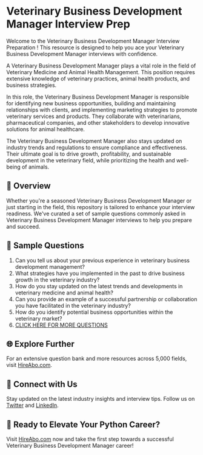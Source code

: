 # Veterinary Business Development Manager Interview Prep

Welcome to the Veterinary Business Development Manager Interview Preparation ! This resource is designed to help you ace your Veterinary Business Development Manager interviews with confidence.

A Veterinary Business Development Manager plays a vital role in the field of Veterinary Medicine and Animal Health Management. This position requires extensive knowledge of veterinary practices, animal health products, and business strategies. 

In this role, the Veterinary Business Development Manager is responsible for identifying new business opportunities, building and maintaining relationships with clients, and implementing marketing strategies to promote veterinary services and products. They collaborate with veterinarians, pharmaceutical companies, and other stakeholders to develop innovative solutions for animal healthcare. 

The Veterinary Business Development Manager also stays updated on industry trends and regulations to ensure compliance and effectiveness. Their ultimate goal is to drive growth, profitability, and sustainable development in the veterinary field, while prioritizing the health and well-being of animals.

## 🚀 Overview

Whether you're a seasoned Veterinary Business Development Manager or just starting in the field, this repository is tailored to enhance your interview readiness. We've curated a set of sample questions commonly asked in Veterinary Business Development Manager interviews to help you prepare and succeed.

## 📝 Sample Questions

1. Can you tell us about your previous experience in veterinary business development management?
2. What strategies have you implemented in the past to drive business growth in the veterinary industry?
3. How do you stay updated on the latest trends and developments in veterinary medicine and animal health?
4. Can you provide an example of a successful partnership or collaboration you have facilitated in the veterinary industry?
5. How do you identify potential business opportunities within the veterinary market?
6. [CLICK HERE FOR MORE QUESTIONS](https://hireabo.com/job/24_3_22/Veterinary%20Business%20Development%20Manager)

## 🌐 Explore Further

For an extensive question bank and more resources across 5,000 fields, visit [HireAbo.com](https://www.hireabo.com).

## 📱 Connect with Us

Stay updated on the latest industry insights and interview tips. Follow us on [Twitter](https://twitter.com/hireabo) and [LinkedIn](https://www.linkedin.com/in/hire-abo-3609972a8/).

## 🚀 Ready to Elevate Your Python Career?

Visit [HireAbo.com](https://www.hireabo.com) now and take the first step towards a successful Veterinary Business Development Manager career!